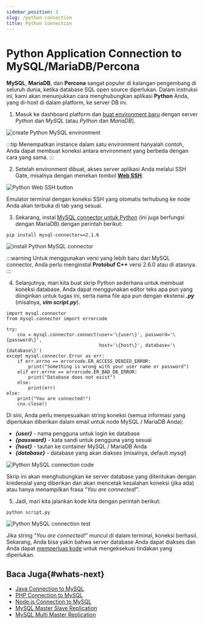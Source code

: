 ```yaml
---
sidebar_position: 3
slug: /python-connection
title: Python Connection
---
```

# Python Application Connection to MySQL/MariaDB/Percona

**MySQL**, **MariaDB**, dan **Percona** sangat populer di kalangan pengembang di seluruh dunia, ketika database SQL open source diperlukan. Dalam instruksi ini, kami akan menunjukkan cara menghubungkan aplikasi **Python** Anda, yang di-host di dalam platform, ke server DB ini.

1. Masuk ke dashboard platform dan [buat environment baru](<https://docs.dewacloud.com/docs/setting-up-environment/>) dengan server _Python_ dan _MySQL_ (atau _Python_ dan _MariaDB_).

![create Python MySQL environment](#)

:::tip
Menempatkan instance dalam satu environment hanyalah contoh, Anda dapat membuat koneksi antara environment yang berbeda dengan cara yang sama.
:::

2. Setelah environment dibuat, akses server aplikasi Anda melalui SSH Gate, misalnya dengan menekan tombol **[Web SSH](<https://docs.dewacloud.com/docs/web-ssh-client/>)**.

![Python Web SSH button](#)

Emulator terminal dengan koneksi SSH yang otomatis terhubung ke node Anda akan terbuka di tab yang sesuai.

3. Sekarang, instal [MySQL connector untuk Python](<https://github.com/sanpingz/mysql-connector>) (ini juga berfungsi dengan MariaDB) dengan perintah berikut:

```
pip install mysql-connector==2.1.6
```

![install Python MySQL connector](#)

:::warning
Untuk menggunakan versi yang lebih baru dari MySQL connector, Anda perlu menginstal **Protobuf C++** versi 2.6.0 atau di atasnya.
:::

4. Selanjutnya, mari kita buat skrip Python sederhana untuk membuat koneksi database. Anda dapat menggunakan editor teks apa pun yang diinginkan untuk tugas ini, serta nama file apa pun dengan ekstensi _**.py**_ (misalnya, _**vim script.py**_).

```
import mysql.connector
from mysql.connector import errorcode

try:
    cnx = mysql.connector.connect(user='\{user\}', password='\{password\}', 
                                  host='\{host\}', database='\{database\}')
except mysql.connector.Error as err:
    if err.errno == errorcode.ER_ACCESS_DENIED_ERROR:
        print("Something is wrong with your user name or password")
    elif err.errno == errorcode.ER_BAD_DB_ERROR:
        print("Database does not exist")
    else:
        print(err)
else:
    print("You are connected!")
    cnx.close()
```

Di sini, Anda perlu menyesuaikan string koneksi (semua informasi yang diperlukan diberikan dalam email untuk node MySQL / MariaDB Anda):

  * _**\{user\}**_ \- nama pengguna untuk login ke database
  * _**\{password\}**_ \- kata sandi untuk pengguna yang sesuai
  * _**\{host\}**_ \- tautan ke container MySQL / MariaDB Anda
  * _**\{database\}**_ \- database yang akan diakses (misalnya, default _mysql_)

![Python MySQL connection code](#)

Skrip ini akan menghubungkan ke server database yang ditentukan dengan kredensial yang diberikan dan akan mencetak kesalahan koneksi (jika ada) atau hanya menampilkan frasa “_You are connected!_”.

5. Jadi, mari kita jalankan kode kita dengan perintah berikut:

```
python script.py
```

![Python MySQL connection test](#)

Jika string “_You are connected!_” muncul di dalam terminal, koneksi berhasil. Sekarang, Anda bisa yakin bahwa server database Anda dapat diakses dan Anda dapat [memperluas kode](<https://dev.mysql.com/doc/connector-python/en/>) untuk mengeksekusi tindakan yang diperlukan.

## Baca Juga{#whats-next}

  * [Java Connection to MySQL](<https://docs.dewacloud.com/docs/connection-to-mysql/>)
  * [PHP Connection to MySQL](<https://docs.dewacloud.com/docs/connection-to-mysql-php/>)
  * [Node.js Connection to MySQL](<https://docs.dewacloud.com/docs/connection-to-mysql-nodejs/>)
  * [MySQL Master Slave Replication](<https://docs.dewacloud.com/docs/database-master-slave-replication/>)
  * [MySQL Multi Master Replication](<https://docs.dewacloud.com/docs/multi-master-mysql-replication/>)